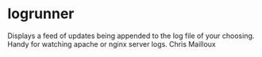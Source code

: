 # logrunner
Displays a feed of updates being appended to the log file of your choosing. Handy for watching apache or nginx server logs.
Chris Mailloux
